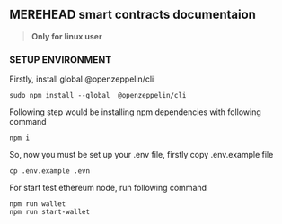 ## MEREHEAD smart contracts documentaion

> **Only for linux user**

### SETUP ENVIRONMENT

Firstly, install global @openzeppelin/cli

```
sudo npm install --global  @openzeppelin/cli
```

Following step would be installing npm dependencies with following command

```
npm i
```

So, now you must be set up your .env file, firstly copy .env.example file

```
cp .env.example .evn
```

For start test ethereum node, run following command

```
npm run wallet
npm run start-wallet
```
